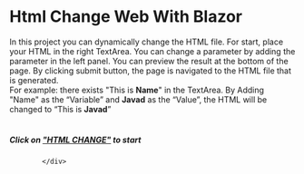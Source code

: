 # Html Change Web With Blazor
<div>
            <div>
                In this project you can dynamically change the HTML file. For start, place your HTML in the right TextArea. You can change a parameter by adding the parameter in the left panel. You can preview the result at the bottom of the page. By clicking submit button, the page is navigated to the HTML file that is generated.
            </div>
            <div>
                For example: there exists "This is <b>Name</b>" in the TextArea. By Adding "Name" as the “Variable” and <b>Javad</b> as the “Value”, the HTML will be changed to “This is <b>Javad</b>”
            </div>
</div>
            <br />
            <div>
                <h5>Click on <a href="/HtmlChange">"HTML CHANGE"</a> to start </h5>

            </div>
